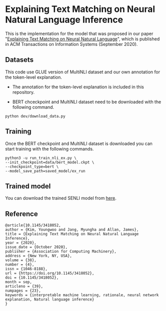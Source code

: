 # Explaining Text Matching on Neural Natural Language Inference

This is the implementation for the model that was proposed 
in our paper "[Explaining Text Matching on Neural Natural Language](https://dl.acm.org/doi/abs/10.1145/3418052)", which is published in ACM Transactions on Information Systems (September 2020).


## Datasets

This code use GLUE version of MultiNLI dataset 
and our own annotation for the token-level explanation.
* The annotation for the token-level explanation is included in this repository.

* BERT chceckpoint and MultiNLI dataset need to be downloaded with the following command.
```
python dev/download_data.py
```

## Training

Once the BERT checkpoint and MultiNLI dataset is downloaded you can start training with the following commands.

```angular2html
python3 -u run_train_nli_ex.py \
--init_checkpoint=data/bert_model.ckpt \
--checkpoint_type=bert \
--model_save_path=saved_model/ex_run
```

## Trained model

You can download the trained SENLI model from [here](https://drive.google.com/file/d/1c1G1sjLXh_brHnrfS-DXGcUvDOHiFA8P/view?usp=sharing).


## Reference

```angular2html
@article{10.1145/3418052,
author = {Kim, Youngwoo and Jang, Myungha and Allan, James},
title = {Explaining Text Matching on Neural Natural Language Inference},
year = {2020},
issue_date = {October 2020},
publisher = {Association for Computing Machinery},
address = {New York, NY, USA},
volume = {38},
number = {4},
issn = {1046-8188},
url = {https://doi.org/10.1145/3418052},
doi = {10.1145/3418052},
month = sep,
articleno = {39},
numpages = {23},
keywords = {interpretable machine learning, rationale, neural network explanation, Natural language inference}
}
```